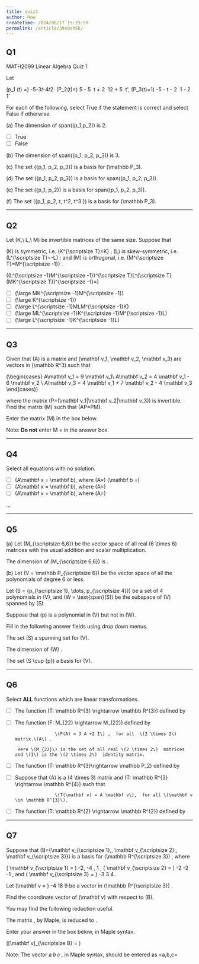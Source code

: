 ```yaml
---
title: quiz1
author: How
createTime: 2024/06/17 15:25:59
permalink: /article/39s0sh5k/
---
```

## Q1

MATH2099 Linear Algebra Quiz 1

Let

\(p_1 (t) =\) -5-3&InvisibleTimes;𝑡-4&InvisibleTimes;𝑡2.
\(P_2(t)=) 5 - 5 &InvisibleTimes; t + 2 &InvisibleTimes; 12 + 5 &InvisibleTimes; t',
\(P_3(t)=1) -5 - t - 2 &InvisibleTimes; 1 - 2 &InvisibleTimes; 1'

For each of the following, select True if the statement is correct and select False if otherwise.

(a) The dimension of span\((p_1,p_2)\) is 2.
- [ ] True
- [ ] False

(b) The dimension of span\((p_1, p_2, p_3)\) is 3.  

(c) The set \(\{p_1, p_2, p_3\}\)  is a basis for \(\mathbb P_3\).  

(d) The set \(\{p_1, p_2, p_3\}\)  is a basis for span\((p_1, p_2, p_3)\).  

(e) The set \(\{p_1, p_2\}\)  is a basis for span\((p_1, p_2, p_3)\).  

(f) The set \(\{p_1, p_2, t, t^2, t^3 \}\) is a basis for \(\mathbb P_3\).  

---

## Q2

Let  \(K,\ L,\ M\) be invertible matrices of the same size. Suppose that

\(K\)  is symmetric, i.e. \(K^{\scriptsize T}=K\) ;
\(L\)  is skew-symmetric, i.e. \(L^{\scriptsize T}=-L\) ; and
\(M\)  is orthogonal, i.e. \(M^{\scriptsize T}=M^{\scriptsize -1}\) .

\((L^{\scriptsize -1}M^{\scriptsize -1})^{\scriptsize T}L^{\scriptsize T}(MK^{\scriptsize T})^{\scriptsize -1}=\)

- [ ] \(\large MK^{\scriptsize -1}M^{\scriptsize -1}\)
- [ ] \(\large K^{\scriptsize -1}\)
- [ ] \(\large L^{\scriptsize -1}MLM^{\scriptsize -1}K\)
- [ ] \(\large ML^{\scriptsize -1}K^{\scriptsize -1}M^{\scriptsize -1}L\)
- [ ] \(\large L^{\scriptsize -1}K^{\scriptsize -1}L\)

---

## Q3

Given that \(A\) is a  matrix and \(\mathbf v_1, \mathbf v_2, \mathbf v_3\) are vectors in \(\mathbb R^3\) such that

\(\begin{cases} A\mathbf v_1 = 9 \mathbf v_1\\ A\mathbf v_2 = 4 \mathbf v_1 - 6 \mathbf v_2 \\ A\mathbf v_3 = 4 \mathbf v_1 + 7 \mathbf v_2 - 4 \mathbf v_3 \end{cases}\) 

where the matrix \(P=(\mathbf v_1|\mathbf v_2|\mathbf v_3)\) is invertible. Find the matrix \(M\) such that \(AP=PM\).

Enter the matrix \(M\) in the box below.

Note: **Do not** enter M = in the answer box.

---

## Q4

Select all equations with no solution.

- [ ] \(A\mathbf x = \mathbf b\), where  \(A=\)   \(\mathbf b =\)
- [ ] \(A\mathbf x = \mathbf b\), where  \(A=\)
- [ ] \(A\mathbf x = \mathbf b\), where  \(A=\)

...

---

## Q5

(a) Let \(M_{\scriptsize 6,6}\) be the vector space of all real \(6 \times 6\)  matrices with the usual addition and scalar multiplication.

The dimension of \(M_{\scriptsize 6,6}\) is  .


(b) Let  \(V = \mathbb P_{\scriptsize 6}\) be the vector space of all the polynomials of degree 6 or less.

Let \(S = \{p_{\scriptsize 1}, \dots, p_{\scriptsize 4}\}\) be a set of 4 polynomials in \(V\), and \(W = \text{span}(S)\) be the subspace of \(V\) spanned by \(S\).

Suppose that \(p\) is a polynomial in \(V\) but not in \(W\).

Fill in the following answer fields using drop down menus.

The set \(S\)     a spanning set for \(V\).

The dimension of \(W\)    .

The set  \(S \cup \{p\}\)       a basis for \(V\).

---

## Q6

Select **ALL** functions which are linear transformations.

- [ ] The function \(T: \mathbb R^{3} \rightarrow \mathbb R^{3}\) defined by

- [ ]  The function \(F: M_{22} \rightarrow M_{22}\)  defined by

                      \(F(A) = 3 A +2 I\) ,  for all  \(2 \times 2\)  matrix.\(A\) .

        Here \(M_{22}\) is the set of all real \(2 \times 2\)  matrices and \(I\) is the \(2 \times 2\)  identity matrix.

- [ ]  The function \(T: \mathbb R^{3}\rightarrow \mathbb P_2\)  defined by

- [ ] Suppose that \(A\) is a \(4 \times 3\) matrix and \(T: \mathbb R^{3} \rightarrow \mathbb R^{4}\) such that

                     \(T(\mathbf v) = A \mathbf v\),  for all \(\mathbf v \in \mathbb R^{3}\).

- [ ] The function \(T: \mathbb R^{2} \rightarrow \mathbb R^{2}\) defined by

---

## Q7

Suppose that \(B=\{\mathbf v_{\scriptsize 1},\, \mathbf v_{\scriptsize 2},\, \mathbf v_{\scriptsize 3}\}\) is a basis for \(\mathbb R^{\scriptsize 3}\) , where

\( \mathbf v_{\scriptsize 1} = \) -2, -4 , 1 , \( \mathbf v_{\scriptsize 2} = \) -2 -2 -1  , and  \( \mathbf v_{\scriptsize 3} = \) -3 3 4 .

Let \(\mathbf v = \) -4 18 9 be a vector in \(\mathbb R^{\scriptsize 3}\) .

Find the coordinate vector of \(\mathbf v\) with respect to \(B\).

You may find the following reduction useful.

The matrix   , by Maple, is reduced to  .

Enter your answer in the box below, in Maple syntax.

\([\mathbf v]_{\scriptsize B} = \)

Note: The vector 
𝑎
𝑏
𝑐
, in Maple syntax, should be entered as   <a,b,c>  